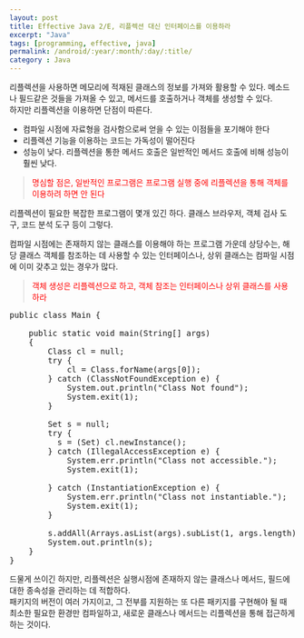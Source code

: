 ```yaml
---
layout: post
title: Effective Java 2/E, 리플렉션 대신 인터페이스를 이용하라
excerpt: "Java"
tags: [programming, effective, java]
permalink: /android/:year/:month/:day/:title/
category : Java
---
```


리플렉션을 사용하면 메모리에 적재된 클래스의 정보를 가져와 활용할 수 있다. 메소드나 필드같은 것들을 가져올 수 있고, 메서드를 호출하거나 객체를 생성할 수 있다.  
하지만 리플렉션을 이용하면 단점이 따른다.  

- 컴파일 시점에 자료형을 검사함으로써 얻을 수 있는 이점들을 포기해야 한다
- 리플렉션 기능을 이용하는 코드는 가독성이 떨어진다
- 성능이 낮다. 리플렉션을 통한 메서드 호출은 일반적인 메서드 호출에 비해 성능이 훨씬 낮다.

> <font color='red'>명심할 점은, 일반적인 프로그램은 프로그램 실행 중에 리플렉션을 통해 객체를 이용하려 하면 안 된다</font>

리플렉션이 필요한 복잡한 프로그램이 몇개 있긴 하다. 클래스 브라우저, 객체 검사 도구, 코드 분석 도구 등이 그렇다.  

컴파일 시점에는 존재하지 않는 클래스를 이용해야 하는 프로그램 가운데 상당수는, 해당 클래스 객체를 참조하는 데 사용할 수 있는 인터페이스나, 상위 클래스는 컴파일 시점에 이미 갖추고 있는 경우가 많다.  

> <font color='red'>객체 생성은 리플렉션으로 하고, 객체 참조는 인터페이스나 상위 클래스를 사용하라</font>

<pre class="prettyprint">
public class Main {

    public static void main(String[] args)
    {
        Class<?> cl = null;
        try {
            cl = Class.forName(args[0]);
        } catch (ClassNotFoundException e) {
            System.out.println("Class Not found");
            System.exit(1);
        }

        Set<String> s = null;
        try {
          s = (Set<String>) cl.newInstance();
        } catch (IllegalAccessException e) {
            System.err.println("Class not accessible.");
            System.exit(1);

        } catch (InstantiationException e) {
            System.err.println("Class not instantiable.");
            System.exit(1);
        }

        s.addAll(Arrays.asList(args).subList(1, args.length));
        System.out.println(s);
    }
}
</pre>

드물게 쓰이긴 하지만, 리플렉션은 실행시점에 존재하지 않는 클래스나 메서드, 필드에 대한 종속성을 관리하는 데 적합하다.  
패키지의 버전이 여러 가지이고, 그 전부를 지원하는 또 다른 패키지를 구현해야 될 때 최소한 필요한 환경만 컴파일하고, 새로운 클래스나 메서드는 리플렉션을 통해 접근하게 하는 것이다.